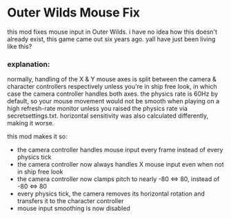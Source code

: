 # Outer Wilds Mouse Fix

this mod fixes mouse input in Outer Wilds. i have no idea how this doesn't already exist, this game came out six years ago. yall have just been living like this?

### explanation:

normally, handling of the X & Y mouse axes is split between the camera & character controllers respectively unless you're in ship free look, in which case the camera controller handles both axes. the physics rate is 60Hz by default, so your mouse movement would not be smooth when playing on a high refresh-rate monitor unless you raised the physics rate via secretsettings.txt. horizontal sensitivity was also calculated differently, making it worse.

this mod makes it so:
* the camera controller handles mouse input every frame instead of every physics tick
* the camera controller now always handles X mouse input even when not in ship free look
* the camera controller now clamps pitch to nearly -80 ⇔ 80, instead of -80 ⇔ 80
* every physics tick, the camera removes its horizontal rotation and transfers it to the character controller
* mouse input smoothing is now disabled
